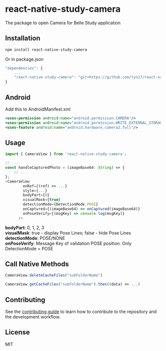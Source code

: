 # react-native-study-camera

The package to open Camera for Belle Study application

## Installation

```sh
npm install react-native-study-camera
```
Or in package.json
```js
"dependencies": {
	...
	"react-native-study-camera": "git+https://github.com/tyn17/react-native-study-camera.git#move-net-pose-estimate"
}
```

## Android
Add this to AndroidManifest.xml
```xml
<uses-permission android:name="android.permission.CAMERA"/>
<uses-permission android:name="android.permission.WRITE_EXTERNAL_STORAGE"/>
<uses-feature android:name="android.hardware.camera2.full"/>
```

## Usage

```js
import { CameraView } from 'react-native-study-camera';

// ...
const handleCapturedPhoto = (imageBase64: String) => {
    // ...
};
<CameraView
        onRef={(ref) => ...}
        style={...}
        bodyPart={0}
        visualMask={true}
        detectionMode={DetectionMode.POSE}
        onCaptured={(imageBase64) => onCaptured(imageBase64)}
        onPoseVerify={(msgKey) => console.log(msgKey)}
      />
```
**bodyPart**: 0, 1, 2, 3  
**visualMask**: true - display Pose Lines; false - hide Pose Lines  
**detectionMode**: POSE/NONE  
**onPoseVerify**: Message Key of validation POSE position. Only DetectionMode = POSE  

## Call Native Methods
```js
CameraView.deleteCacheFiles("subFolderName")

CameraView.getCacheFiles("subFolderName").then((data) => ...)
```

## Contributing

See the [contributing guide](CONTRIBUTING.md) to learn how to contribute to the repository and the development workflow.

## License

MIT

